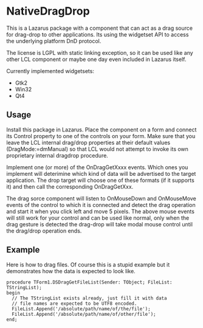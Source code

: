 NativeDragDrop
==============

This is a Lazarus package with a component that can act as a drag source
for drag-drop to other applications. Its using the widgetset API to
access the underlying platform DnD protocol.

The license is LGPL with static linking exception, so it can be used like
any other LCL component or maybe one day even included in Lazarus itself.

Currently implemented widgetsets:

 * Gtk2
 * Win32
 * Qt4

Usage
-----
Install this package in Lazarus. Place the component on a form and
connect its Control property to one of the controls on your form.
Make sure that you leave the LCL internal drag/drop properties at
their default values (DragMode:=dmManual) so that LCL would not
attempt to invoke its own proprietary internal dragdrop procedure.

Implement one (or more) of the OnDragGetXxxx events. Which ones you
implement will deterimine which kind of data will be advertised to the
target application. The drop target will choose one of these formats
(if it supports it) and then call the corresponding OnDragGetXxx.

The drag sorce component will listen to OnMouseDown and OnMouseMove
events of the control to which it is connected and detect the drag
operation and start it when you click left and move 5 pixels. The
above mouse events will still work for your control and can be used
like normal, only when the drag gesture is detected the drag-drop
will take modal mouse control until the drag/drop operation ends.

Example
-------
Here is how to drag files. Of course this is a stupid example but it
demonstrates how the data is expected to look like.

    procedure TForm1.DSDragGetFileList(Sender: TObject; FileList: TStringList);
    begin
      // The TStringList exists already, just fill it with data
      // file names are expected to be UTF8 encoded.
      FileList.Append('/absolute/path/name/of/the/file');
      FileList.Append('/absolute/path/name/of/other/file');
    end;
